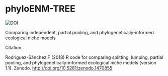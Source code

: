 # phyloENM-TREE

[![DOI](https://zenodo.org/badge/DOI/10.5281/zenodo.1470855.svg)](https://doi.org/10.5281/zenodo.1470855)

Comparing independent, partial pooling, and phylogenetically-informed ecological niche models

Citation:

Rodríguez-Sánchez F (2018) R code for comparing splitting, lumping, partial pooling, and phylogenetically-informed ecological niche models (version 1.1). Zenodo. http://doi.org/10.5281/zenodo.1470855

